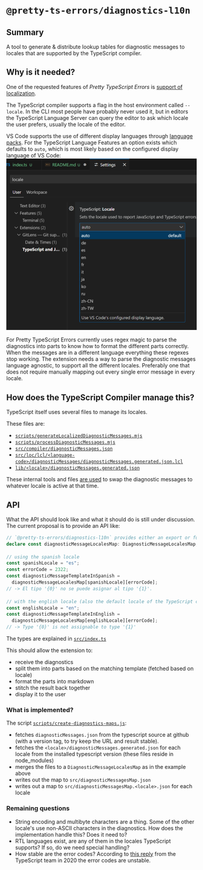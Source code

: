 # `@pretty-ts-errors/diagnostics-l10n`

## Summary

A tool to generate & distribute lookup tables for diagnostic messages to locales that are supported by the TypeScript compiler.

## Why is it needed?

One of the requested features of _Pretty TypeScript Errors_ is [support of localization](#144).

The TypeScript compiler supports a flag in the host environment called `--locale`. In the CLI most people have probably never used it, but in editors the TypeScript Language Server can query the editor to ask which locale the user prefers, usually the locale of the editor.

VS Code supports the use of different display languages through [language packs](https://code.visualstudio.com/docs/configure/locales). For the TypeScript Language Features an option exists which defaults to `auto`, which is most likely based on the configured display language of VS Code:
![A picture of the VS Code TypeScript locale setting](./assets/vscode-ts-locale-option.png)

For Pretty TypeScript Errors currently uses regex magic to parse the diagnostics into parts to know how to format the different parts correctly. When the messages are in a different language everything these regexes stop working.
The extension needs a way to parse the diagnostic messages language agnostic, to support all the different locales. Preferably one that does not require manually mapping out every single error message in every locale.

## How does the TypeScript Compiler manage this?

TypeScript itself uses several files to manage its locales.

These files are:

- [`scripts/generateLocalizedDiagnosticMessages.mjs`](https://github.com/microsoft/TypeScript/blob/v5.9.3/scripts/generateLocalizedDiagnosticMessages.mjs)
- [`scripts/processDiagnosticMessages.mjs`](https://github.com/microsoft/TypeScript/blob/v5.9.3/scripts/processDiagnosticMessages.mjs)
- [`src/compiler/diagnosticMessages.json`](https://github.com/microsoft/TypeScript/blob/v5.9.3/src/compiler/diagnosticMessages.json)
- [`src/loc/lcl/<language-code>/diagnosticMessages/diagnosticMessages.generated.json.lcl`](https://github.com/microsoft/TypeScript/tree/v5.9.3/lib)
- [`lib/<locale>/diagnosticMessages.generated.json`](https://github.com/microsoft/TypeScript/tree/v5.9.3/lib)

These internal tools and files [are used](https://github.com/microsoft/TypeScript/blob/v5.9.3/src/compiler/utilitiesPublic.ts#L685-L758) to swap the diagnostic messages to whatever locale is active at that time.

## API

What the API should look like and what it should do is still under discussion.
The current proposal is to provide an API like:

```ts
// `@pretty-ts-errors/diagnostics-l10n` provides either an export or function to fetch this data structure
declare const diagnosticMessageLocalesMap: DiagnosticMessageLocalesMap;

// using the spanish locale
const spanishLocale = "es";
const errorCode = 2322;
const diagnosticMessageTemplateInSpanish =
  diagnosticMessageLocalesMap[spanishLocale][errorCode];
// -> El tipo '{0}' no se puede asignar al tipo '{1}'.

// with the english locale (also the default locale of the TypeScript compiler)
const englishLocale = "en";
const diagnosticMessageTemplateInEnglish =
  diagnosticMessageLocalesMap[englishLocale][errorCode];
// -> Type '{0}' is not assignable to type '{1}'
```

The types are explained in [`src/index.ts`](./src/index.ts)

This should allow the extension to:

- receive the diagnostics
- split them into parts based on the matching template (fetched based on locale)
- format the parts into markdown
- stitch the result back together
- display it to the user

### What is implemented?

The script [`scripts/create-diagnostics-maps.js`](./scripts/create-diagnostics-maps.js):

- fetches `diagnosticMessages.json` from the typescript source at github (with a version tag, to try keep the URL and result stable).
- fetches the `<locale>/diagnosticMessages.generated.json` for each locale from the installed typescript version (these files reside in node_modules)
- merges the files to a `DiagnosticMessageLocalesMap` as in the example above
- writes out the map to `src/diagnosticMessagesMap.json`
- writes out a map to `src/diagnosticMessagesMap.<locale>.json` for each locale

### Remaining questions

- String encoding and multibyte characters are a thing. Some of the other locale's use non-ASCII characters in the diagnostics. How does the implementation handle this? Does it need to?
- RTL languages exist, are any of them in the locales TypeScript supports? If so, do we need special handling?
- How stable are the error codes? According to [this reply](https://github.com/microsoft/TypeScript-Website/issues/298#issuecomment-592252428) from the TypeScript team in 2020 the error codes are unstable.
